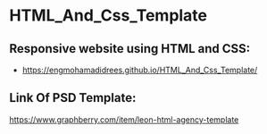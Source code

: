 # HTML_And_Css_Template
## Responsive website using HTML and CSS:
* https://engmohamadidrees.github.io/HTML_And_Css_Template/

## Link Of PSD Template:
https://www.graphberry.com/item/leon-html-agency-template
